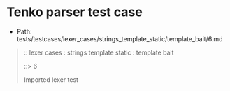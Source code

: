 # Tenko parser test case

- Path: tests/testcases/lexer_cases/strings_template_static/template_bait/6.md

> :: lexer cases : strings template static : template bait
>
> ::> 6
>
> Imported lexer test
>
> <template pure> dollar baiting eol/eof

## Input

`````js
` aaa $
`````

## Output

_Note: the whole output block is auto-generated. Manual changes will be overwritten!_

Below follow outputs in four parsing modes: sloppy mode, strict mode script goal, module goal, web compat mode (always sloppy).

Note that the output parts are auto-generated by the test runner to reflect actual result.

### Sloppy mode

Parsed with script goal and as if the code did not start with strict mode header.

`````
throws: Lexer error!
    Unclosed template string

` aaa $
^^^^^^^------- error
`````

### Strict mode

Parsed with script goal but as if it was starting with `"use strict"` at the top.

_Output same as sloppy mode._

### Module goal

Parsed with the module goal.

_Output same as sloppy mode._

### Web compat mode

Parsed in sloppy script mode but with the web compat flag enabled.

_Output same as sloppy mode._
